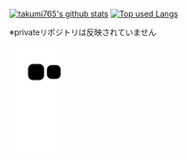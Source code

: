 <!-- ### Hi there 👋 -->

<!--
**takumi765/takumi765** is a ✨ _special_ ✨ repository because its `README.md` (this file) appears on your GitHub profile.

Here are some ideas to get you started:

- 🔭 I’m currently working on ...
- 🌱 I’m currently learning ...
- 👯 I’m looking to collaborate on ...
- 🤔 I’m looking for help with ...
- 💬 Ask me about ...
- 📫 How to reach me: ...
- 😄 Pronouns: ...
- ⚡ Fun fact: ...
-->

<!-- リポジトリステータス -->
<!-- ソースコード統計 -->
[![takumi765's github stats](https://github-readme-stats-henna-omega-14.vercel.app/api?username=takumi765&count_private=true&show_icons=true&theme=tokyonight)](https://github.com/takumi765/)
[![Top used Langs](https://github-readme-stats-henna-omega-14.vercel.app/api/top-langs/?username=takumi765&langs_count=8&count_private=true&layout=compact&theme=tokyonight)](https://github.com/takumi765/)

※privateリポジトリは反映されていません

![github-contribution-grid-snake](https://raw.githubusercontent.com/takumi765/takumi765/master/img/snake.svg) 